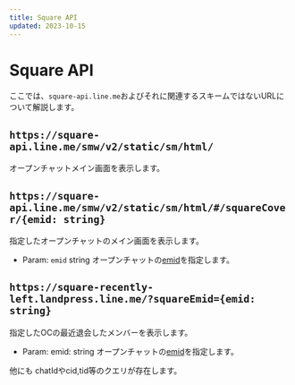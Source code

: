 ```yaml
---
title: Square API
updated: 2023-10-15
---
```

# Square API
ここでは、`square-api.line.me`およびそれに関連するスキームではないURLについて解説します。

## `https://square-api.line.me/smw/v2/static/sm/html/`
オープンチャットメイン画面を表示します。

## `https://square-api.line.me/smw/v2/static/sm/html/#/squareCover/{emid: string}`
指定したオープンチャットのメイン画面を表示します。
- Param: `emid` string
オープンチャットの[emid](../words/emid)を指定します。

## `https://square-recently-left.landpress.line.me/?squareEmid={emid: string}`
指定したOCの最近退会したメンバーを表示します。

- Param: emid: string
オープンチャットの[emid](../words/emid)を指定します。

他にも chatIdやcid,tid等のクエリが存在します。